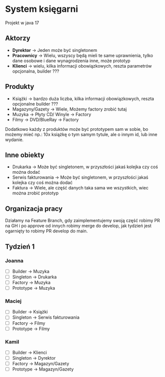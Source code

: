 # System księgarni

Projekt w java 17

## Aktorzy

- **Dyrektor** -> Jeden może być singletonem
- **Pracownicy** -> Wielu, wszyscy będą mieli te same uprawnienia, tylko dane osobowe i dane wynagrodzenia inne, może prototyp
- **Klienci** -> wielu, kilka informacji obowiązkowych, reszta parametrów opcjonalna, builder ???

## Produkty

- Książki -> bardzo duża liczba, kilka informacji obowiązkowych, reszta opcjonalne builder ???
- Magazyny/Gazety -> Wiele, Możemy factory zrobić tutaj
- Muzyka -> Płyty CD/ Winyle -> Factory
- Filmy -> DVD/BlueRay -> Factory

Dodatkowo każdy z produktów może być prototypem sam w sobie, bo możemy mieć np.: 10x książkę o tym samym tytule, ale o
innym id, lub inne wydanie.

## Inne obiekty

- Drukarka -> Może być singletonem, w przyszłości jakaś kolejka czy coś można dodać 
- Serwis fakturowania -> Może być singletonem, w przyszłości jakaś kolejka czy coś można dodać 
- Faktura -> Wiele, ale część danych taka sama we wszystkich, wiec można zrobić prototyp 

## Organizacja pracy

Działamy na Feature Branch, gdy zaimplementujemy swoją część robimy PR na GH i po approve od innych robimy merge do
develop, jak tydzień jest ogarnięty to robimy PR develop do main.

## Tydzień 1

### Joanna

- [ ] Builder -> Muzyka 
- [ ] Singleton -> Drukarka
- [ ] Factory -> Muzyka
- [ ] Prototype -> Muzyka

### Maciej

- [ ] Builder -> Książki
- [ ] Singleton -> Serwis fakturowania
- [ ] Factory -> Filmy
- [ ] Prototype -> Filmy

### Kamil

- [ ] Builder -> Klienci
- [ ] Singleton -> Dyrektor
- [ ] Factory -> Magazyn/Gazety
- [ ] Prototype -> Magazyn/Gazety